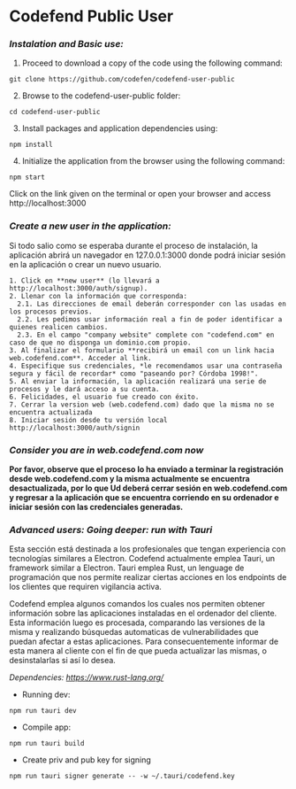 # Codefend Public User

### *Instalation and Basic use:*

1) Proceed to download a copy of the code using the following command:
```
git clone https://github.com/codefen/codefend-user-public
```
2) Browse to the codefend-user-public folder:
```
cd codefend-user-public
```
3) Install packages and application dependencies using:
```
npm install
```
4) Initialize the application from the browser using the following command:
```
npm start
```
Click on the link given on the terminal or open your browser and access http://localhost:3000

### *Create a new user in the application:*
Si todo salio como se esperaba durante el proceso de instalación, la aplicación abrirá un navegador en 127.0.0.1:3000 donde podrá iniciar sesión en la aplicación o crear un nuevo usuario.

```
1. Click en **new user** (lo llevará a http://localhost:3000/auth/signup).
2. Llenar con la información que corresponda:
  2.1. Las direcciones de email deberán corresponder con las usadas en los procesos previos.
  2.2. Les pedimos usar información real a fin de poder identificar a quienes realicen cambios.
  2.3. En el campo "company website" complete con "codefend.com" en caso de que no disponga un dominio.com propio.
3. Al finalizar el formulario **recibirá un email con un link hacia web.codefend.com**. Acceder al link.
4. Especifique sus credenciales, *le recomendamos usar una contraseña segura y fácil de recordar* como "paseando por? Córdoba 1998!".
5. Al enviar la información, la aplicación realizará una serie de procesos y le dará acceso a su cuenta.
6. Felicidades, el usuario fue creado con éxito.
7. Cerrar la version web (web.codefend.com) dado que la misma no se encuentra actualizada
8. Iniciar sesión desde tu versión local http://localhost:3000/auth/signin
```

### *Consider you are in web.codefend.com now*

**Por favor, observe que el proceso lo ha enviado a terminar la registración desde web.codefend.com y la misma actualmente se encuentra desactualizada, por lo que Ud deberá cerrar sesión en web.codefend.com y regresar a la aplicación que se encuentra corriendo en su ordenador e iniciar sesión con las credenciales generadas.**

### *Advanced users: Going deeper: run with Tauri*

Esta sección está destinada a los profesionales que tengan experiencia con tecnologías similares a Electron. Codefend actualmente emplea Tauri, un framework similar a Electron. Tauri emplea Rust, un lenguage de programación que nos permite realizar ciertas acciones en los endpoints de los clientes que requiren vigilancia activa.

Codefend emplea algunos comandos los cuales nos permiten obtener información sobre las aplicaciones instaladas en el ordenador del cliente. Esta información luego es procesada, comparando las versiones de la misma y realizando búsquedas automaticas de vulnerabilidades que puedan afectar a estas aplicaciones. Para consecuentemente informar de esta manera al cliente con el fin de que pueda actualizar las mismas, o desinstalarlas si así lo desea.

*Dependencies: https://www.rust-lang.org/*

- Running dev:
```
npm run tauri dev
```
- Compile app:
```
npm run tauri build
```
- Create priv and pub key for signing
```
npm run tauri signer generate -- -w ~/.tauri/codefend.key
```
